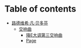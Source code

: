 # Table of contents

* [路德维希·凡·贝多芬](README.md)
  * [交响曲](lu-de-wei-xi-fan-bei-duo-fen/jiao-xiang-qu/README.md)
    * [降E大调第三交响曲](lu-de-wei-xi-fan-bei-duo-fen/jiao-xiang-qu/jiangeda-tiao-di-san-jiao-xiang-qu.md)
    * [Page](lu-de-wei-xi-fan-bei-duo-fen/jiao-xiang-qu/page.md)
